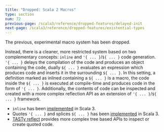 ```yaml
---
title: "Dropped: Scala 2 Macros"
type: section
num: 72
previous-page: /scala3/reference/dropped-features/delayed-init
next-page: /scala3/reference/dropped-features/existential-types
---
```


The previous, experimental macro system has been dropped.

Instead, there is a cleaner, more restricted system based on two complementary concepts: `inline` and `'{ ... }`/`${ ... }` code generation.
`'{ ... }` delays the compilation of the code and produces an object containing the code, dually `${ ... }` evaluates an expression which produces code and inserts it in the surrounding `${ ... }`.
In this setting, a definition marked as inlined containing a `${ ... }` is a macro, the code inside the `${ ... }` is executed at compile-time and produces code in the form of `'{ ... }`.
Additionally, the contents of code can be inspected and created with a more complex reflection API as an extension of `'{ ... }`/`${ ... }` framework.

* `inline` has been [implemented](../metaprogramming/inline.html) in Scala 3.
* Quotes `'{ ... }` and splices `${ ... }` has been [implemented](../metaprogramming/macros.html) in Scala 3.
* [TASTy reflect](../metaprogramming/reflection.html) provides more complex tree based APIs to inspect or create quoted code.
